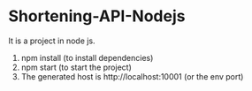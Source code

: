 # Shortening-API-Nodejs

It is a project in node js.
1. npm install (to install dependencies)
2. npm start (to start the project)
3. The generated host is http://localhost:10001 (or the env port)

